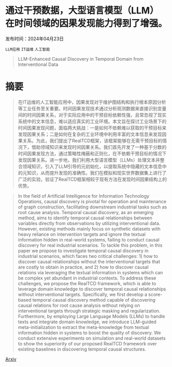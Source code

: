# 通过干预数据，大型语言模型（LLM）在时间领域的因果发现能力得到了增强。

发布时间：2024年04月23日

`LLM应用` `IT运维` `人工智能`

> LLM-Enhanced Causal Discovery in Temporal Domain from Interventional Data

# 摘要

> 在IT运维的人工智能应用中，因果发现对于维护图结构和执行根本原因分析等工业任务至关重要。时间因果发现技术通过分析观测数据来直接识别变量间的时间因果关系，对于实际应用中的干预目标依赖性强，且常忽视了现实系统中的文本信息，难以适应真实的工业环境。本文旨在探讨工业场景下的时间因果发现问题，面临两大挑战：一是如何不依赖难以获取的干预目标来发现因果关系；二是如何在复杂的工业环境中利用丰富的文本信息来发现因果关系。为此，我们提出了RealTCD框架，该框架能够在无需干预目标的情况下，借助领域知识来发现时间因果关系。我们首先开发了一种基于分数的时间因果发现方法，通过策略性掩蔽和正则化，在不依赖干预目标的情况下发现因果关系。进一步地，我们利用大型语言模型（LLMs）处理文本并整合领域知识，引入了LLM引导的元初始化，以提取系统中隐藏的文本信息中的元知识，从而提升发现的准确性。我们在模拟和现实世界数据集上进行了广泛的实验，验证了RealTCD框架相较于现有方法在发现时间因果结构上的优势。

> In the field of Artificial Intelligence for Information Technology Operations, causal discovery is pivotal for operation and maintenance of graph construction, facilitating downstream industrial tasks such as root cause analysis. Temporal causal discovery, as an emerging method, aims to identify temporal causal relationships between variables directly from observations by utilizing interventional data. However, existing methods mainly focus on synthetic datasets with heavy reliance on intervention targets and ignore the textual information hidden in real-world systems, failing to conduct causal discovery for real industrial scenarios. To tackle this problem, in this paper we propose to investigate temporal causal discovery in industrial scenarios, which faces two critical challenges: 1) how to discover causal relationships without the interventional targets that are costly to obtain in practice, and 2) how to discover causal relations via leveraging the textual information in systems which can be complex yet abundant in industrial contexts. To address these challenges, we propose the RealTCD framework, which is able to leverage domain knowledge to discover temporal causal relationships without interventional targets. Specifically, we first develop a score-based temporal causal discovery method capable of discovering causal relations for root cause analysis without relying on interventional targets through strategic masking and regularization. Furthermore, by employing Large Language Models (LLMs) to handle texts and integrate domain knowledge, we introduce LLM-guided meta-initialization to extract the meta-knowledge from textual information hidden in systems to boost the quality of discovery. We conduct extensive experiments on simulation and real-world datasets to show the superiority of our proposed RealTCD framework over existing baselines in discovering temporal causal structures.

[Arxiv](https://arxiv.org/abs/2404.14786)